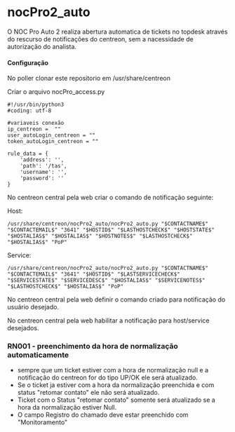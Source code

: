 # nocPro2_auto

O NOC Pro Auto 2 realiza abertura automatica de tickets no topdesk através do rescurso de notificações do centreon, sem a nacessidade de autorização do analista.

#### Configuração

No poller clonar este repositorio em /usr/share/centreon

Criar o arquivo nocPro_access.py

```
#!/usr/bin/python3
#coding: utf-8

#variaveis conexão
ip_centreon =  ""
user_autoLogin_centreon = ""
token_autoLogin_centreon = ""

rule_data = {
    'address': '',
    'path': '/tas',
    'username': '',
    'password': ''
}
```

No centreon central pela web criar o comando de notificação seguinte:

Host:

```
/usr/share/centreon/nocPro2_auto/nocPro2_auto.py "$CONTACTNAME$" "$CONTACTEMAIL$" "3641" "$HOSTID$" "$LASTHOSTCHECK$" "$HOSTSTATE$" "$HOSTALIAS$" "$HOSTALIAS$" "$HOSTNOTES$" "$LASTHOSTCHECK$" "$HOSTALIAS$" "PoP"
```
Service:

```
/usr/share/centreon/nocPro2_auto/nocPro2_auto.py "$CONTACTNAME$" "$CONTACTEMAIL$" "3641" "$HOSTID$" "$LASTSERVICECHECK$" "$SERVICESTATE$" "$SERVICEDESC$" "$HOSTALIAS$" "$SERVICENOTES$" "$LASTHOSTCHECK$" "$HOSTALIAS$" "PoP"
```
No centreon central pela web definir o comando criado para notificação do usuário desejado.

No centreon central pela web habilitar a notificação para host/service desejados.

### RN001 - preenchimento da hora de normalização automaticamente

- sempre que um ticket estiver com a hora de normalização null e a notificação do centreon for do tipo UP/OK ele será atualizado.
- Se o ticket ja estiver com a hora da normalização preenchida e com status "retomar contato" ele não será atualizado.
- Ticket com o Status "retomar contato" somente será atualizado se a hora da normalização estiver Null.
- O campo Registro do chamado deve estar preenchido com "Monitoramento"